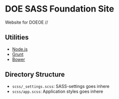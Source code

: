 # DOE SASS Foundation Site

Website for DOEOE //

## Utilities

  * [Node.js](http://nodejs.org)
  * [Grunt](http://gruntjs.com/)
  * [Bower](http://bower.io)

## Directory Structure

  * `scss/_settings.scss`: SASS-settings goes inhere
  * `scss/app.scss`: Application styles goes inhere
